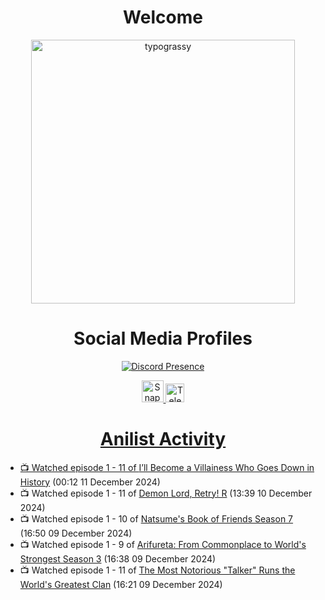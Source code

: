 <div align="center">

# Welcome
<a href="https://github.com/kawarimidoll/typograssy">
    <img alt="typograssy" src="https://typograssy.deno.dev/api?text=%E3%82%88%E3%81%86%E3%81%93%E3%81%9D%E3%81%BF%E3%81%AA%E3%81%95%E3%82%93%20-%20Sheby--&&l0=none&l1=82d9d0&l2=027353&l3=038c4c&l4=01402e&bg=none&frame=none&speed=100&comment=" width="421.99">
</a>

</div>

<div align="center">

# Social Media Profiles

[![Discord Presence](https://lanyard.cnrad.dev/api/612532963938271232)](https://discord.com/users/612532963938271232)


<a href="https://www.snapchat.com/add/a.sheby" title="Snapchat Profile">
    <img src="https://www.freepnglogos.com/uploads/snapchat-logo-png-0.png" width="35" alt="Snapchat Logo" />


<a href="https://t.me/ASheby" title="Telegram Profile">
    <img src="https://www.freepnglogos.com/uploads/telegram-logo-png-0.png" width="30" alt="Telegram Logo" />


</div>

<div align="center">

# Anilist Activity

</div>

<!-- ANILIST_ACTIVITY:start -->

-   📺 Watched episode 1 - 11 of [I’ll Become a Villainess Who Goes Down in History](https://anilist.co/anime/168139) (00:12 11 December 2024)
-   📺 Watched episode 1 - 11 of [Demon Lord, Retry! R](https://anilist.co/anime/168500) (13:39 10 December 2024)
-   📺 Watched episode 1 - 10 of [Natsume's Book of Friends Season 7](https://anilist.co/anime/166611) (16:50 09 December 2024)
-   📺 Watched episode 1 - 9 of [Arifureta: From Commonplace to World's Strongest Season 3](https://anilist.co/anime/154473) (16:38 09 December 2024)
-   📺 Watched episode 1 - 11 of [The Most Notorious "Talker" Runs the World's Greatest Clan](https://anilist.co/anime/177104) (16:21 09 December 2024)

<!-- ANILIST_ACTIVITY:end -->
